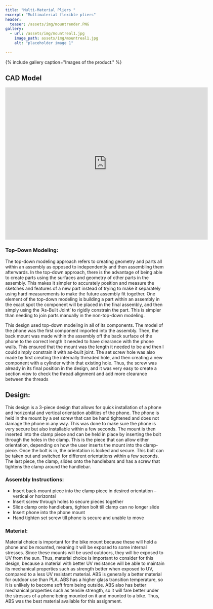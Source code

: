 ```yaml
---
title: "Multi-Material Pliers "
excerpt: "Multimaterial flexible pliers"
header:
  teaser: /assets/img/mountrender.PNG
gallery:
  - url: /assets/img/mountreal1.jpg
    image_path: assets/img/mountreal1.jpg
    alt: "placeholder image 1"
 
---
```

{% include gallery caption="Images of the product." %}

## CAD Model
<iframe src="https://vanderbilt643.autodesk360.com/shares/public/SH512d4QTec90decfa6e32f0ba7d00d4c775?mode=embed" width="640" height="480" allowfullscreen="true" webkitallowfullscreen="true" mozallowfullscreen="true"  frameborder="0"></iframe>

### Top-Down Modeling: 
The top-down modeling approach refers to creating geometry and parts all within an assembly as opposed to independently and then assembling them afterwards. In the top-down approach, there is the advantage of being able to create parts using the surfaces and geometry of other parts in the assembly. This makes it simpler to accurately position and measure the sketches and features of a new part instead of trying to make it separately using hard measurements to make the future assembly fit together. One element of the top-down modeling is building a part within an assembly in the exact spot the component will be placed in the final assembly, and then simply using the ‘As-Built Joint’ to rigidly constrain the part. This is simpler than needing to join parts manually in the non-top-down modeling. 

This design used top-down modeling in all of its components. The model of the phone was the first component imported into the assembly. Then, the back mount was made within the assembly off the back surface of the phone to the correct length it needed to have clearance with the phone walls. This ensured that the mount was the length it needed to be and then I could simply constrain it with as-built joint. The set screw hole was also made by first creating the internally threaded hole, and then creating a new component with a cylinder within that existing hole. Thus, the screw was already in its final position in the design, and it was very easy to create a section view to check the thread alignment and add more clearance between the threads

## Design:
This design is a 3-piece design that allows for quick installation of a phone and horizontal and vertical orientation abilities of the phone. The phone is held in the mount by a set screw that can be hand tightened and does not damage the phone in any way. This was done to make sure the phone is very secure but also installable within a few seconds. The mount is then inserted into the clamp piece and can be held in place by inserting the bolt through the holes in the clamp. This is the piece that can allow either orientation, depending on how the user inserts the mount into the clamp-piece. Once the bolt is in, the orientation is locked and secure. This bolt can be taken out and switched for different orientations within a few seconds. The last piece, the clamp, slides onto the handlebars and has a screw that tightens the clamp around the handlebar. 

### Assembly Instructions:
* Insert back-mount piece into the clamp piece in desired orientation – vertical or horizontal
* Insert screw through holes to secure pieces together 
* Slide clamp onto handlebars, tighten bolt till clamp can no longer slide
* Insert phone into the phone mount
* Hand tighten set screw till phone is secure and unable to move

### Material: 
Material choice is important for the bike mount because these will hold a phone and be mounted, meaning it will be exposed to some internal stresses. Since these mounts will be used outdoors, they will be exposed to UV from the sun. Thus, material choice is important to consider for this design, because a material with better UV resistance will be able to maintain its mechanical properties such as strength better when exposed to UV, compared to a less UV resistant material. ABS is generally a better material for outdoor use than PLA. ABS has a higher glass transition temperature, so it is unlikely to become soft from being outside. ABS also has better mechanical properties such as tensile strength, so it will fare better under the stresses of a phone being mounted on it and mounted to a bike. Thus, ABS was the best material available for this assignment. 
